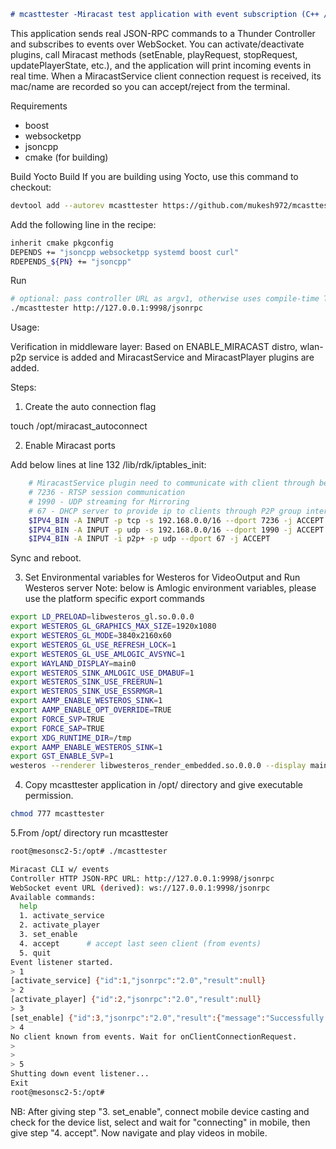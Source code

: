 ```markdown
# mcasttester -Miracast test application with event subscription (C++ / CMake)
```
This application sends real JSON-RPC commands to a Thunder Controller and subscribes to events over WebSocket. You can activate/deactivate plugins, call Miracast methods (setEnable, playRequest, stopRequest, updatePlayerState, etc.), and the application will print incoming events in real time. When a MiracastService client connection request is received, its mac/name are recorded so you can accept/reject from the terminal.

Requirements
- boost
- websocketpp
- jsoncpp
- cmake (for building)

Build
Yocto Build
If you are building using Yocto, use this command to checkout:
```bash
devtool add --autorev mcasttester https://github.com/mukesh972/mcasttester.git --srcbranch main
```
Add the following line in the recipe:
```bash
inherit cmake pkgconfig
DEPENDS += "jsoncpp websocketpp systemd boost curl"
RDEPENDS_${PN} += "jsoncpp"

```

Run
```bash
# optional: pass controller URL as argv1, otherwise uses compile-time THUNDER_JSONRPC_URL
./mcasttester http://127.0.0.1:9998/jsonrpc
```
Usage:

Verification in middleware layer:
Based on ENABLE_MIRACAST distro, wlan-p2p service is added and MiracastService and MiracastPlayer plugins are added.

Steps:
1. Create the auto connection flag

touch /opt/miracast_autoconnect

2. Enable Miracast ports

Add below lines at line 132 /lib/rdk/iptables_init:
```bash
    # MiracastService plugin need to communicate with client through below ports
    # 7236 - RTSP session communication
    # 1990 - UDP streaming for Mirroring
    # 67 - DHCP server to provide ip to clients through P2P group interface
    $IPV4_BIN -A INPUT -p tcp -s 192.168.0.0/16 --dport 7236 -j ACCEPT
    $IPV4_BIN -A INPUT -p udp -s 192.168.0.0/16 --dport 1990 -j ACCEPT
    $IPV4_BIN -A INPUT -i p2p+ -p udp --dport 67 -j ACCEPT
```
Sync and reboot. 


3. Set Environmental variables for Westeros for VideoOutput and Run Westeros server
Note: below is Amlogic environment variables, please use the platform specific export commands
```bash
export LD_PRELOAD=libwesteros_gl.so.0.0.0
export WESTEROS_GL_GRAPHICS_MAX_SIZE=1920x1080
export WESTEROS_GL_MODE=3840x2160x60
export WESTEROS_GL_USE_REFRESH_LOCK=1
export WESTEROS_GL_USE_AMLOGIC_AVSYNC=1
export WAYLAND_DISPLAY=main0
export WESTEROS_SINK_AMLOGIC_USE_DMABUF=1
export WESTEROS_SINK_USE_FREERUN=1
export WESTEROS_SINK_USE_ESSRMGR=1
export AAMP_ENABLE_WESTEROS_SINK=1
export AAMP_ENABLE_OPT_OVERRIDE=TRUE
export FORCE_SVP=TRUE
export FORCE_SAP=TRUE
export XDG_RUNTIME_DIR=/tmp
export AAMP_ENABLE_WESTEROS_SINK=1
export GST_ENABLE_SVP=1
westeros --renderer libwesteros_render_embedded.so.0.0.0 --display main0 --embedded --window-size 1920x1080 --noFBO &
```

4. Copy mcasttester application in /opt/ directory and give executable permission.
```bash
chmod 777 mcasttester
```
5.From /opt/ directory run mcasttester

```bash
root@mesonsc2-5:/opt# ./mcasttester

Miracast CLI w/ events
Controller HTTP JSON-RPC URL: http://127.0.0.1:9998/jsonrpc
WebSocket event URL (derived): ws://127.0.0.1:9998/jsonrpc
Available commands:
  help
  1. activate_service
  2. activate_player
  3. set_enable
  4. accept      # accept last seen client (from events)
  5. quit
Event listener started.
> 1
[activate_service] {"id":1,"jsonrpc":"2.0","result":null}
> 2
[activate_player] {"id":2,"jsonrpc":"2.0","result":null}
> 3
[set_enable] {"id":3,"jsonrpc":"2.0","result":{"message":"Successfully enabled the WFD Discovery","success":true}}
> 4
No client known from events. Wait for onClientConnectionRequest.
>
>
> 5
Shutting down event listener...
Exit
root@mesonsc2-5:/opt#
```
NB: After giving step "3. set_enable",  connect mobile device casting and check for the device list, select and wait for "connecting" in mobile, then give step "4. accept". Now navigate and play videos in mobile.


